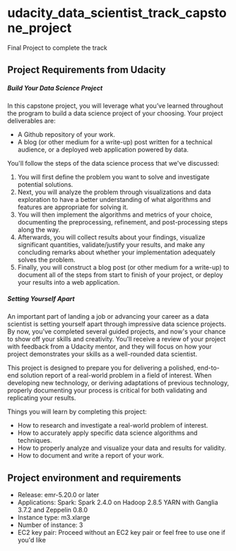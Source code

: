 # udacity_data_scientist_track_capstone_project
 Final Project to complete the track

## Project Requirements from Udacity
##### Build Your Data Science Project
In this capstone project, you will leverage what you’ve learned throughout the program to build a data science project of your choosing. Your project deliverables are:

* A Github repository of your work.
* A blog (or other medium for a write-up) post written for a technical audience, or a deployed web application powered by data.

You'll follow the steps of the data science process that we've discussed:

1. You will first define the problem you want to solve and investigate potential solutions.
2. Next, you will analyze the problem through visualizations and data exploration to have a better understanding of what algorithms and features are appropriate for solving it.
3. You will then implement the algorithms and metrics of your choice, documenting the preprocessing, refinement, and post-processing steps along the way.
4. Afterwards, you will collect results about your findings, visualize significant quantities, validate/justify your results, and make any concluding remarks about whether your implementation adequately solves the problem.
5. Finally, you will construct a blog post (or other medium for a write-up) to document all of the steps from start to finish of your project, or deploy your results into a web application.

##### Setting Yourself Apart

An important part of landing a job or advancing your career as a data scientist is setting yourself apart through impressive data science projects. By now, you've completed several guided projects, and now's your chance to show off your skills and creativity. You'll receive a review of your project with feedback from a Udacity mentor, and they will focus on how your project demonstrates your skills as a well-rounded data scientist.

This project is designed to prepare you for delivering a polished, end-to-end solution report of a real-world problem in a field of interest. When developing new technology, or deriving adaptations of previous technology, properly documenting your process is critical for both validating and replicating your results.

Things you will learn by completing this project:

* How to research and investigate a real-world problem of interest.
* How to accurately apply specific data science algorithms and techniques.
* How to properly analyze and visualize your data and results for validity.
* How to document and write a report of your work.

## Project environment and requirements
* Release: emr-5.20.0 or later
* Applications: Spark: Spark 2.4.0 on Hadoop 2.8.5 YARN with Ganglia 3.7.2 and Zeppelin 0.8.0
* Instance type: m3.xlarge
* Number of instance: 3
* EC2 key pair: Proceed without an EC2 key pair or feel free to use one if you'd like
